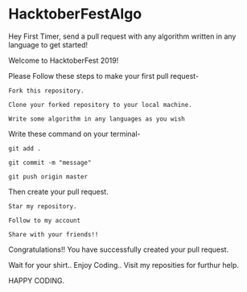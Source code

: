 # HacktoberFestAlgo
Hey First Timer, send a pull request with any algorithm written in any language to get started!

Welcome to HacktoberFest 2019!

Please Follow these steps to make your first pull request-

    Fork this repository.

    Clone your forked repository to your local machine.

    Write some algorithm in any languages as you wish

Write these command on your terminal-

    git add .
    
    git commit -m "message"
    
    git push origin master
    
Then create your pull request.

    Star my repository.
    
    Follow to my account
    
    Share with your friends!!

Congratulations!! You have successfully created your pull request.

Wait for your shirt.. Enjoy Coding.. Visit my reposities for furthur help.

HAPPY CODING.
